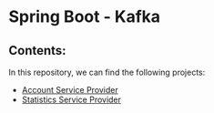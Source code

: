 # Spring Boot - Kafka

## Contents:

In this repository, we can find the following projects:

- [Account Service Provider](account-service-provider)
- [Statistics Service Provider](statistics-service-provider)
